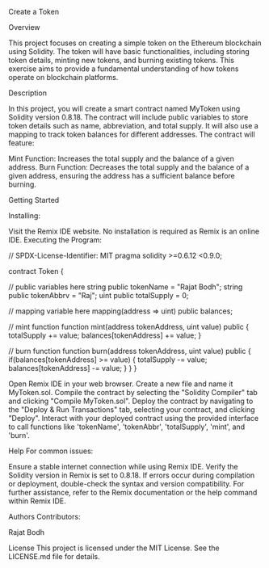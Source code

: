Create a Token

Overview

This project focuses on creating a simple token on the Ethereum blockchain using Solidity. The token will have basic functionalities, including storing token details, minting new tokens, and burning existing tokens. This exercise aims to provide a fundamental understanding of how tokens operate on blockchain platforms.

Description

In this project, you will create a smart contract named MyToken using Solidity version 0.8.18. The contract will include public variables to store token details such as name, abbreviation, and total supply. It will also use a mapping to track token balances for different addresses. The contract will feature:

Mint Function: Increases the total supply and the balance of a given address.
Burn Function: Decreases the total supply and the balance of a given address, ensuring the address has a sufficient balance before burning.

Getting Started

Installing:

Visit the Remix IDE website.
No installation is required as Remix is an online IDE.
Executing the Program:

// SPDX-License-Identifier: MIT
pragma solidity >=0.6.12 <0.9.0;

contract Token {

// public variables here
    string public tokenName = "Rajat Bodh";
    string public tokenAbbrv = "Raj";
    uint public totalSupply = 0;
    
// mapping variable here
    mapping(address => uint) public balances;
    
// mint function
    function mint(address tokenAddress, uint value) public {
        totalSupply += value;
        balances[tokenAddress] += value;
    }

// burn function
    function burn(address tokenAddress, uint value) public {
        if(balances[tokenAddress] >= value) {
            totalSupply -= value;
            balances[tokenAddress] -= value;
        }
    }
}

Open Remix IDE in your web browser.
Create a new file and name it MyToken.sol.
Compile the contract by selecting the "Solidity Compiler" tab and clicking "Compile MyToken.sol".
Deploy the contract by navigating to the "Deploy & Run Transactions" tab, selecting your contract, and clicking "Deploy".
Interact with your deployed contract using the provided interface to call functions like 'tokenName', 'tokenAbbr', 'totalSupply', 'mint', and 'burn'.

Help
For common issues:

Ensure a stable internet connection while using Remix IDE.
Verify the Solidity version in Remix is set to 0.8.18.
If errors occur during compilation or deployment, double-check the syntax and version compatibility.
For further assistance, refer to the Remix documentation or the help command within Remix IDE.

Authors
Contributors:

Rajat Bodh

License
This project is licensed under the MIT License. See the LICENSE.md file for details.





